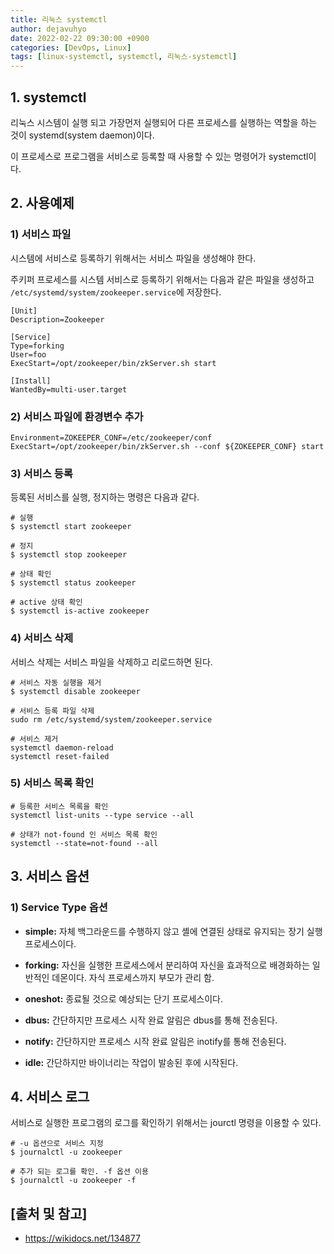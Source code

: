 ```yaml
---
title: 리눅스 systemctl
author: dejavuhyo
date: 2022-02-22 09:30:00 +0900
categories: [DevOps, Linux]
tags: [linux-systemctl, systemctl, 리눅스-systemctl]
---
```


## 1. systemctl
리눅스 시스템이 실행 되고 가장먼저 실행되어 다른 프로세스를 실행하는 역할을 하는 것이 systemd(system daemon)이다.

이 프로세스로 프로그램을 서비스로 등록할 때 사용할 수 있는 명령어가 systemctl이다.

## 2. 사용예제

### 1) 서비스 파일
시스템에 서비스로 등록하기 위해서는 서비스 파일을 생성해야 한다.

주키퍼 프로세스를 시스템 서비스로 등록하기 위해서는 다음과 같은 파일을 생성하고 `/etc/systemd/system/zookeeper.service`에 저장한다.

```text
[Unit]
Description=Zookeeper

[Service]
Type=forking
User=foo
ExecStart=/opt/zookeeper/bin/zkServer.sh start

[Install]
WantedBy=multi-user.target
```

### 2) 서비스 파일에 환경변수 추가

```text
Environment=ZOKEEPER_CONF=/etc/zookeeper/conf
ExecStart=/opt/zookeeper/bin/zkServer.sh --conf ${ZOKEEPER_CONF} start
```

### 3) 서비스 등록
등록된 서비스를 실행, 정지하는 명령은 다음과 같다.

```shell
# 실행
$ systemctl start zookeeper

# 정지
$ systemctl stop zookeeper

# 상태 확인
$ systemctl status zookeeper

# active 상태 확인
$ systemctl is-active zookeeper
```

### 4) 서비스 삭제
서비스 삭제는 서비스 파일을 삭제하고 리로드하면 된다.

```shell
# 서비스 자동 실행을 제거
$ systemctl disable zookeeper

# 서비스 등록 파일 삭제
sudo rm /etc/systemd/system/zookeeper.service

# 서비스 제거
systemctl daemon-reload
systemctl reset-failed
```

### 5) 서비스 목록 확인

```shell
# 등록한 서비스 목록을 확인
systemctl list-units --type service --all

# 상태가 not-found 인 서비스 목록 확인
systemctl --state=not-found --all
```

## 3. 서비스 옵션

### 1) Service Type 옵션

* __simple:__ 자체 백그라운드를 수행하지 않고 셸에 연결된 상태로 유지되는 장기 실행 프로세스이다.

* __forking:__ 자신을 실행한 프로세스에서 분리하여 자신을 효과적으로 배경화하는 일반적인 데몬이다. 자식 프로세스까지 부모가 관리 함.

* __oneshot:__ 종료될 것으로 예상되는 단기 프로세스이다.

* __dbus:__ 간단하지만 프로세스 시작 완료 알림은 dbus를 통해 전송된다.

* __notify:__ 간단하지만 프로세스 시작 완료 알림은 inotify를 통해 전송된다.

* __idle:__ 간단하지만 바이너리는 작업이 발송된 후에 시작된다.

## 4. 서비스 로그
서비스로 실행한 프로그램의 로그를 확인하기 위해서는 jourctl 명령을 이용할 수 있다.

```shell
# -u 옵션으로 서비스 지정
$ journalctl -u zookeeper

# 추가 되는 로그를 확인. -f 옵션 이용
$ journalctl -u zookeeper -f
```

## [출처 및 참고]
* <https://wikidocs.net/134877>

